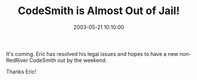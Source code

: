 ﻿---
layout: post
title: "CodeSmith is Almost Out of Jail!"
comments: false
date: 2003-05-21 10:10:00
categories:
 - Technology
subtext-id: ce4bb88f-0ed1-4d58-aa2c-3e04380a33d2
alias: /blog/CodeSmith-is-Almost-Out-of-Jail!.aspx
---


It's coming. Eric has resolved his legal issues and hopes to have a new non-RedRiver CodeSmith out by the weekend.

Thanks Eric!
